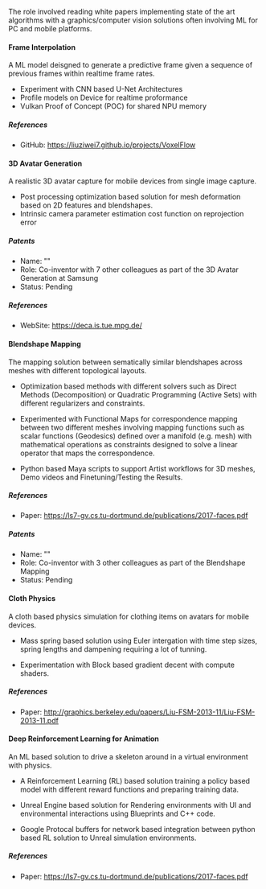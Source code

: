 <!-- markdownlint-disable MD041 -->

The role involved reading white papers implementing state of the art algorithms with a graphics/computer vision solutions often involving ML for PC and mobile platforms.

#### Frame Interpolation

A ML model deisgned to generate a predictive frame given a sequence of previous frames within realtime frame rates.

* Experiment with CNN based U-Net Architectures
* Profile models on Device for realtime proformance
* Vulkan Proof of Concept (POC) for shared NPU memory

##### References

* GitHub: https://liuziwei7.github.io/projects/VoxelFlow

#### 3D Avatar Generation

A realistic 3D avatar capture for mobile devices from single image capture.

* Post processing optimization based solution for mesh deformation based on 2D features and blendshapes.
* Intrinsic camera parameter estimation cost function on reprojection error

##### Patents

* Name: ""
* Role: Co-inventor with 7 other colleagues as part of the 3D Avatar Generation at Samsung
* Status: Pending

##### References

* WebSite: https://deca.is.tue.mpg.de/

#### Blendshape Mapping

The mapping solution between sematically similar blendshapes across meshes with different topological layouts.

* Optimization based methods with different solvers such as Direct Methods (Decomposition) or Quadratic Programming (Active Sets) with different regularizers and constraints. 

* Experimented with Functional Maps for correspondence mapping between two different meshes involving mapping functions such as scalar functions (Geodesics) defined over a manifold (e.g. mesh) with mathematical operations as constraints designed to solve a linear operator that maps the correspondence.

* Python based Maya scripts to support Artist workflows for 3D meshes, Demo videos and Finetuning/Testing the Results.

##### References

* Paper: https://ls7-gv.cs.tu-dortmund.de/publications/2017-faces.pdf

##### Patents

* Name: ""
* Role: Co-inventor with 3 other colleagues as part of the Blendshape Mapping
* Status: Pending

#### Cloth Physics

A cloth based physics simulation for clothing items on avatars for mobile devices.

* Mass spring based solution using Euler intergation with time step sizes, spring lengths and dampening requiring a lot of tunning.

* Experimentation with Block based gradient decent with compute shaders.

##### References

* Paper: http://graphics.berkeley.edu/papers/Liu-FSM-2013-11/Liu-FSM-2013-11.pdf

#### Deep Reinforcement Learning for Animation

An ML based solution to drive a skeleton around in a virtual environment with physics.

* A Reinforcement Learning (RL) based solution training a policy based model with different reward functions and preparing training data.

* Unreal Engine based solution for Rendering environments with UI and environmental interactions using Blueprints and C++ code.

* Google Protocal buffers for network based integration between python based RL solution to Unreal simulation environments.

##### References

* Paper: https://ls7-gv.cs.tu-dortmund.de/publications/2017-faces.pdf

<!-- markdownlint-disable MD041 -->